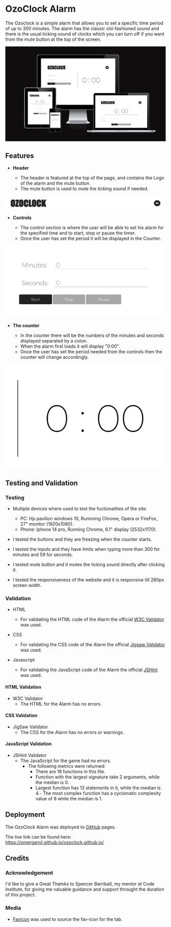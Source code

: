 # OzoClock Alarm

The Ozoclock is a simple alarm that allows you to set a specific time period of up to 300 minutes. The alarm has the classic old-fashioned sound and there is the usual ticking sound of clocks which you can turn off if you want from the mute button at the top of the screen.

![Mockup](assets/images/mock-up.jpg)

## Features 

- __Header__

    - The header is featured at the top of the page, and contains the Logo of the alarm and the mute button.
    - The mute button is used to mute the ticking sound if needed.

![Header](assets/images/header.jpg)

- __Controls__

    - The control section is where the user will be able to set his alarm for the specified time and to start, stop or pause the timer.
    - Once the user has set the period it will be displayed in the Counter.

![Moves area](assets/images/controls.jpg)

- __The counter__

    - In the counter there will be the numbers of the minutes and seconds displayed separated by a colon.
    - When the alarm first loads it will display "0:00".
    - Once the user has set the period needed from the controls then the counter will change accordingly.

![Image area](assets/images/counter.jpg)

## Testing and Validation 

### Testing 

- Multiple devices where used to test the fuctionalities of the site:

  - PC: Hp pavilion windows 10, Runnning Chrome, Opera or FireFox, 27" monitor (1920x1080).
  - Phone: Iphone 14 pro, Running Chrome, 6.1" display (2532x1170).

- I tested the buttons and they are freezing when the counter starts.
- I tested the inputs and they have limits when typing more than 300 for minutes and 59 for seconds.
- I tested mute button and it mutes the ticking sound directly after clicking it.
- I tested the responsiveness of the website and it is responsive till 280px screen width.

### Validation

- HTML
    - For validating the HTML code of the Alarm the official [W3C Validator](https://validator.w3.org/) was used.

- CSS
    - For validating the CSS code of the Alarm the official [Jigsaw Validator](https://jigsaw.w3.org/css-validator/) was used.

- Javascript
    - For validating the JavaScript code of the Alarm the official [JSHint](https://jshint.com/) was used.

#### HTML Validation

- W3C Validator 
    - The HTML for the Alarm has no errors.

#### CSS Validation 

- JigSaw Validator
    - The CSS for the Alarm has no errors or warnings.

#### JavaScript Validation 

- JSHint Validator 
    - The JavaScript for the game had no errors.
        - The following metrics were returned:
            - There are 18 functions in this file.
            - Function with the largest signature take 2 arguments, while the median is 0.
            - Largest function has 13 statements in it, while the median is 4.- The most complex function has a cyclomatic complexity value of 8 while the median is 1.

## Deployment

The OzoClock Alarm was deployed to [GitHub](https://github.com/) pages.

The live link can be found here: https://omergamil.github.io/ozoclock.github.io/

## Credits 

### Acknowledgement

I'd like to give a Great Thamks to Spencer Barriball, my mentor at Code Institute, for giving me valuable guidance and support throught the duration of this project.

### Media

- [Favicon](https://favicon.io/) was used to source the fav-icon for the tab.
